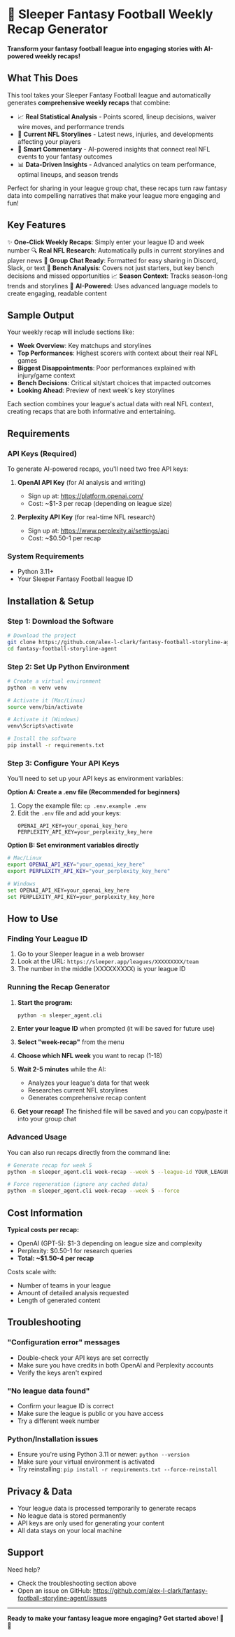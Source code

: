 # 🏈 Sleeper Fantasy Football Weekly Recap Generator

**Transform your fantasy football league into engaging stories with AI-powered weekly recaps!**

## What This Does

This tool takes your Sleeper Fantasy Football league and automatically generates **comprehensive weekly recaps** that combine:

- 📈 **Real Statistical Analysis** - Points scored, lineup decisions, waiver wire moves, and performance trends
- 📰 **Current NFL Storylines** - Latest news, injuries, and developments affecting your players
- 🎯 **Smart Commentary** - AI-powered insights that connect real NFL events to your fantasy outcomes
- 📊 **Data-Driven Insights** - Advanced analytics on team performance, optimal lineups, and season trends

Perfect for sharing in your league group chat, these recaps turn raw fantasy data into compelling narratives that make your league more engaging and fun!

## Key Features

✨ **One-Click Weekly Recaps**: Simply enter your league ID and week number
🔍 **Real NFL Research**: Automatically pulls in current storylines and player news
📱 **Group Chat Ready**: Formatted for easy sharing in Discord, Slack, or text
🎲 **Bench Analysis**: Covers not just starters, but key bench decisions and missed opportunities
📈 **Season Context**: Tracks season-long trends and storylines
🤖 **AI-Powered**: Uses advanced language models to create engaging, readable content

## Sample Output

Your weekly recap will include sections like:

- **Week Overview**: Key matchups and storylines
- **Top Performances**: Highest scorers with context about their real NFL games
- **Biggest Disappointments**: Poor performances explained with injury/game context
- **Bench Decisions**: Critical sit/start choices that impacted outcomes
- **Looking Ahead**: Preview of next week's key storylines

Each section combines your league's actual data with real NFL context, creating recaps that are both informative and entertaining.

## Requirements

### API Keys (Required)

To generate AI-powered recaps, you'll need two free API keys:

1. **OpenAI API Key** (for AI analysis and writing)
   - Sign up at: https://platform.openai.com/
   - Cost: ~$1-3 per recap (depending on league size)

2. **Perplexity API Key** (for real-time NFL research)
   - Sign up at: https://www.perplexity.ai/settings/api
   - Cost: ~$0.50-1 per recap

### System Requirements
- Python 3.11+
- Your Sleeper Fantasy Football league ID

## Installation & Setup

### Step 1: Download the Software

```bash
# Download the project
git clone https://github.com/alex-l-clark/fantasy-football-storyline-agent.git
cd fantasy-football-storyline-agent
```

### Step 2: Set Up Python Environment

```bash
# Create a virtual environment
python -m venv venv

# Activate it (Mac/Linux)
source venv/bin/activate

# Activate it (Windows)
venv\Scripts\activate

# Install the software
pip install -r requirements.txt
```

### Step 3: Configure Your API Keys

You'll need to set up your API keys as environment variables:

**Option A: Create a .env file (Recommended for beginners)**
1. Copy the example file: `cp .env.example .env`
2. Edit the `.env` file and add your keys:
   ```
   OPENAI_API_KEY=your_openai_key_here
   PERPLEXITY_API_KEY=your_perplexity_key_here
   ```

**Option B: Set environment variables directly**
```bash
# Mac/Linux
export OPENAI_API_KEY="your_openai_key_here"
export PERPLEXITY_API_KEY="your_perplexity_key_here"

# Windows
set OPENAI_API_KEY=your_openai_key_here
set PERPLEXITY_API_KEY=your_perplexity_key_here
```

## How to Use

### Finding Your League ID

1. Go to your Sleeper league in a web browser
2. Look at the URL: `https://sleeper.app/leagues/XXXXXXXXX/team`
3. The number in the middle (XXXXXXXXX) is your league ID

### Running the Recap Generator

1. **Start the program:**
   ```bash
   python -m sleeper_agent.cli
   ```

2. **Enter your league ID** when prompted (it will be saved for future use)

3. **Select "week-recap"** from the menu

4. **Choose which NFL week** you want to recap (1-18)

5. **Wait 2-5 minutes** while the AI:
   - Analyzes your league's data for that week
   - Researches current NFL storylines
   - Generates comprehensive recap content

6. **Get your recap!** The finished file will be saved and you can copy/paste it into your group chat

### Advanced Usage

You can also run recaps directly from the command line:

```bash
# Generate recap for week 5
python -m sleeper_agent.cli week-recap --week 5 --league-id YOUR_LEAGUE_ID

# Force regeneration (ignore any cached data)
python -m sleeper_agent.cli week-recap --week 5 --force
```

## Cost Information

**Typical costs per recap:**
- OpenAI (GPT-5): $1-3 depending on league size and complexity
- Perplexity: $0.50-1 for research queries
- **Total: ~$1.50-4 per recap**

Costs scale with:
- Number of teams in your league
- Amount of detailed analysis requested
- Length of generated content

## Troubleshooting

### "Configuration error" messages
- Double-check your API keys are set correctly
- Make sure you have credits in both OpenAI and Perplexity accounts
- Verify the keys aren't expired

### "No league data found"
- Confirm your league ID is correct
- Make sure the league is public or you have access
- Try a different week number

### Python/Installation issues
- Ensure you're using Python 3.11 or newer: `python --version`
- Make sure your virtual environment is activated
- Try reinstalling: `pip install -r requirements.txt --force-reinstall`

## Privacy & Data

- Your league data is processed temporarily to generate recaps
- No league data is stored permanently
- API keys are only used for generating your content
- All data stays on your local machine

## Support

Need help?
- Check the troubleshooting section above
- Open an issue on GitHub: https://github.com/alex-l-clark/fantasy-football-storyline-agent/issues

---

**Ready to make your fantasy league more engaging? Get started above! 🏈🤖**